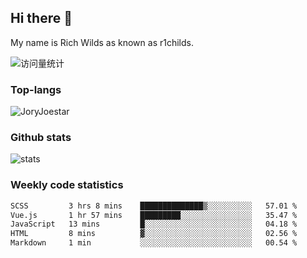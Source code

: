 ## Hi there 👋

My name is Rich Wilds as known as r1childs.

<img src="https://komarev.com/ghpvc/?username=JoryJoestar&label=Views&color=0e75b6&style=flat" alt="访问量统计" />

### Top-langs

<p><img src="https://github-readme-stats.vercel.app/api/top-langs?username=JoryJoestar&show_icons=true&locale=en&layout=compact&size_weight=0&count_weight=1" alt="JoryJoestar" /></p>   

### Github stats

<picture>
  <source
    srcset="https://github-readme-stats-au6v.vercel.app/api?username=JoryJoestar&count_private=true&show_icons=true"
    media="(prefers-color-scheme: dark)"
  />
  <source
    srcset="https://github-readme-stats-au6v.vercel.app/api?username=JoryJoestar&count_private=true&show_icons=true"
    media="(prefers-color-scheme: light), (prefers-color-scheme: no-preference)"
  />
  <img src="https://github-readme-stats-au6v.vercel.app/api?username=JoryJoestar&count_private=true&show_icons=true&hide_rank=true" alt="stats"/>
</picture>

###  Weekly code statistics

<!--START_SECTION:waka-->

```txt
SCSS         3 hrs 8 mins    ██████████████▒░░░░░░░░░░   57.01 %
Vue.js       1 hr 57 mins    █████████░░░░░░░░░░░░░░░░   35.47 %
JavaScript   13 mins         █░░░░░░░░░░░░░░░░░░░░░░░░   04.18 %
HTML         8 mins          ▓░░░░░░░░░░░░░░░░░░░░░░░░   02.56 %
Markdown     1 min           ░░░░░░░░░░░░░░░░░░░░░░░░░   00.54 %
```

<!--END_SECTION:waka-->
